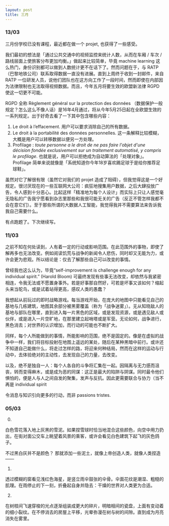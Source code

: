 ```yaml
---
layout: post
title: 三月
---
```

### 13/03
三月份学校已没有课程，最近都在做一个 projet, 也获得了一些感受。

我们最初的想法是「通过公共交通中的视频监控来统计人数，从而在车厢 / 车次 / 路线层面上使旅客分布更加均衡。」做起来比较简单，毕竟 machine learning 这么热门，身份识别都可以做到人数统计更不在话下了。然而问题在于，与 RATP （巴黎地铁公司）联系取得数据一直没有进展。直到上周终于收到一封邮件，来自 RATP 一位研发人员，说他们团队也在这方向工作了一段时间，然而即使在内部因为法律限制也无法取得视频数据。而且，今年五月将要生效的欧盟新法律 RGPD 使这一切更不可能。

RGPD 全称 Règlement général sur la protection des données （数据保护一般规定？怎么这么不像人话）是16年4月通过，将从今年5月25日起在全欧盟生效的一系列规定。出于好奇去看了一下其中包含哪些内容：

1. Le droit à l’effacement. 用户可以要求消除自己的所有数据。
2. Le droit à la portabilité des données personnelles. 这一条解释比较模糊，大概是用户可以转移数据以便另一方处理。
3. Profilage : _toute personne a le droit de ne pas faire l'objet d'une décision fondée exclusivement sur un traitement automatisé, y compris le profilage_. 也就是说，用户可以拒绝成为自动算法的「处理对象」。Profilage 简单来说就像是「系统知道你今年18岁喜欢踢足球于是给你推荐足球鞋」。

虽然对它了解很有限（虽然它对我们的 projet 造成了阻碍），但我觉得这是一个好规定。很讨厌现在的一些互联网大公司：疯狂地搜集用户数据，之后大肆投放广告，令人感到十分恶心。比起这样「精准地为每个人设计」而实际上只让人感觉毫无隐私的广告我宁愿看到杂志里那些和我很可能无关的广告（反正不管怎样我都不会在意它们）。至于那些所谓的大数据人工智能，我觉得我并不需要算法来告诉我我自己需要什么。

有点跑题了。下次继续写。


### 11/03
之前不知在何处读到，人有着一定的行动或影响范围。在此范围外的事物，即使了解再多也无法改变。例如阅读饥荒与战争的新闻令人悲伤，同时却又无能为力，或许会更为悲观。所以结论是：仅去了解那些自己可以改变的事情。

曾经我也这么认为，毕竟“self-improvement is challenge enough for any individual spirit.” (Harold Bloom) 可最终发现有些事无法改变，却依然与我紧密相连，令我无法或不愿置身事外。若是好事那自然好，可若是坏事又该如何？缩起头来当鸵鸟，或是试着站得更高，感叹人类的愚蠢？

我想起从前玩过的即时战略游戏。每当游戏开始，在庞大的地图中只能看见自己的基地与几栋建筑，地图其余部分被黑雾覆盖（称为「战争迷雾」）。无从知晓敌人的基地与部队在哪里，直到进入每一片黑色的区域，或是发现资源，或是遇见敌人或伙伴，或是进入一片空旷地，在那里建立起哨塔或是军营。无论如何，战争进行，黑色消去；对世界的认识增加，而行动的可能也不断扩大。

同样，每个人所能做到的事情，所能影响的范围，绝不是固定的。像是在虚拟的战争中一样，我们将目标投射在地图上遥远的某处，随后在某种黑暗中前行。或许还不知道自己能做什么，将走过怎样的路，将迎来何种结局，然而在这样的运动与行动中，去体验绝对的主动性，去发现自己的力量，去改变。

以及，绝不是独自一人：每个人各自的斗争将汇集在一起。因隔离与无力感而沮丧，转而变得麻木，或是成为恶的同谋：这正是最大的陷阱与阴谋。同时最令他们惧怕的，便是人与人之间自发的聚集，发声与反抗。因此更需要联合与协力（当不再是 individual spirit

令消息与知识引向更多的行动，而非 passions tristes.

### 05/03
0.
白色雪花落入地上灰黑的雪泥。如果捏雪球时恰当地混合这些颜色，向空中用力扔出，在街对面公交车上眺望着风景的乘客，或许会看见白色建筑下起飞的灰色鸽子。

不过黑白灰并不是颜色？
那就添加一些泥土，就像上帝创造人类，就像人类捏造——

1.
透过模糊的窗看见浅红色海星，是竖立雨伞鼓张的伞骨。伞面花纹是潮湿、粗糙的肌理。在雨停止的下一刻，折叠起自身并隐去：干燥的世界对人类更为合适。

2.
在树枝间飞速穿梭的光点逐渐组装成更大的碎片，明暗相间的瓷盘，上面有变动着的细小裂纹。在不停消去的房屋上平移，光晕弥漫在树与树的间隙。直到成为月亮消失在雾里。

